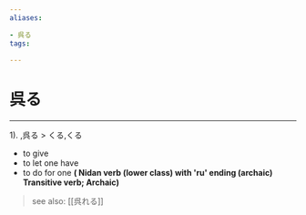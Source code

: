 ```yaml
---
aliases:
    
- 呉る
tags:
    
---
```


# 呉る
---
1).
,呉る > くる,くる

- to give
- to let one have
- to do for one
**( Nidan verb (lower class) with 'ru' ending (archaic) Transitive verb; Archaic)**
> see also:  [[呉れる]]
            